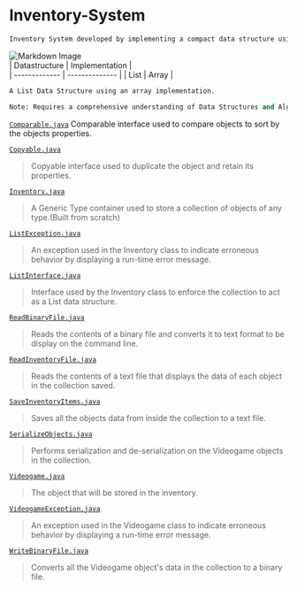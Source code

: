 # Inventory-System

```python
Inventory System developed by implementing a compact data structure using an array in Java. 
```
![Markdown Image](https://encrypted-tbn0.gstatic.com/images?q=tbn%3AANd9GcQKTVpnwjAqa1qYH2S3ImH6gooWbRKk--5AhQ&usqp=CAU)    
| Datastructure | Implementation |                                                                                                                      
| ------------- | -------------- |
|     List      |     Array      |


```python
A List Data Structure using an array implementation.

Note: Requires a comprehensive understanding of Data Structures and Algorithms.
```


[`Comparable.java`](https://github.com/Joseph-Pepe/Inventory-System/blob/master/Comparable.java) Comparable interface used to compare objects to sort by the objects properties.

[`Copyable.java`](https://github.com/Joseph-Pepe/Inventory-System/blob/master/Copyable.java)

> Copyable interface used to duplicate the object and retain its properties.

[`Inventory.java`](https://github.com/Joseph-Pepe/Inventory-System/blob/master/Inventory.java)

> A Generic Type container used to store a collection of objects of any type.(Built from scratch)

[`ListException.java`](https://github.com/Joseph-Pepe/Inventory-System/blob/master/ListException.java)

> An exception used in the Inventory class to indicate erroneous behavior by displaying a run-time error message.

[`ListInterface.java`](https://github.com/Joseph-Pepe/Inventory-System/blob/master/ListInterface.java)

> Interface used by the Inventory class to enforce the collection to act as a List data structure.

[`ReadBinaryFile.java`](https://github.com/Joseph-Pepe/Inventory-System/blob/master/ReadBinaryFile.java)

> Reads the contents of a binary file and converts it to text format to be display on the command line. 

[`ReadInventoryFile.java`](https://github.com/Joseph-Pepe/Inventory-System/blob/master/ReadInventoryFile.java)

> Reads the contents of a text file that displays the data of each object in the collection saved.

[`SaveInventoryItems.java`](https://github.com/Joseph-Pepe/Inventory-System/blob/master/SaveInventoryItems.java)

> Saves all the objects data from inside the collection to a text file.

[`SerializeObjects.java`](https://github.com/Joseph-Pepe/Inventory-System/blob/master/SerializeObjects.java)

> Performs serialization and de-serialization on the Videogame objects in the collection.

[`Videogame.java`](https://github.com/Joseph-Pepe/Inventory-System/blob/master/VideoGame.java)

> The object that will be stored in the inventory.

[`VideogameException.java`](https://github.com/Joseph-Pepe/Inventory-System/blob/master/VideoGameException.java)

>  An exception used in the Videogame class to indicate erroneous behavior by displaying a run-time error message.

[`WriteBinaryFile.java`](https://github.com/Joseph-Pepe/Inventory-System/blob/master/WriteBinaryFile.java)

>  Converts all the Videogame object's data in the collection to a binary file.



